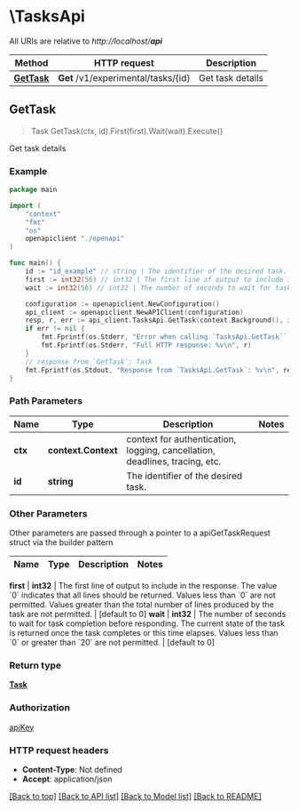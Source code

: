 # \TasksApi

All URIs are relative to *http://localhost/__api__*

Method | HTTP request | Description
------------- | ------------- | -------------
[**GetTask**](TasksApi.md#GetTask) | **Get** /v1/experimental/tasks/{id} | Get task details



## GetTask

> Task GetTask(ctx, id).First(first).Wait(wait).Execute()

Get task details



### Example

```go
package main

import (
    "context"
    "fmt"
    "os"
    openapiclient "./openapi"
)

func main() {
    id := "id_example" // string | The identifier of the desired task. 
    first := int32(56) // int32 | The first line of output to include in the response. The value `0` indicates that all lines should be returned.  Values less than `0` are not permitted. Values greater than the total number of lines produced by the task are not permitted.  (optional) (default to 0)
    wait := int32(56) // int32 | The number of seconds to wait for task completion before responding. The current state of the task is returned once the task completes or this time elapses.  Values less than `0` or greater than `20` are not permitted.  (optional) (default to 0)

    configuration := openapiclient.NewConfiguration()
    api_client := openapiclient.NewAPIClient(configuration)
    resp, r, err := api_client.TasksApi.GetTask(context.Background(), id).First(first).Wait(wait).Execute()
    if err != nil {
        fmt.Fprintf(os.Stderr, "Error when calling `TasksApi.GetTask``: %v\n", err)
        fmt.Fprintf(os.Stderr, "Full HTTP response: %v\n", r)
    }
    // response from `GetTask`: Task
    fmt.Fprintf(os.Stdout, "Response from `TasksApi.GetTask`: %v\n", resp)
}
```

### Path Parameters


Name | Type | Description  | Notes
------------- | ------------- | ------------- | -------------
**ctx** | **context.Context** | context for authentication, logging, cancellation, deadlines, tracing, etc.
**id** | **string** | The identifier of the desired task.  | 

### Other Parameters

Other parameters are passed through a pointer to a apiGetTaskRequest struct via the builder pattern


Name | Type | Description  | Notes
------------- | ------------- | ------------- | -------------

 **first** | **int32** | The first line of output to include in the response. The value &#x60;0&#x60; indicates that all lines should be returned.  Values less than &#x60;0&#x60; are not permitted. Values greater than the total number of lines produced by the task are not permitted.  | [default to 0]
 **wait** | **int32** | The number of seconds to wait for task completion before responding. The current state of the task is returned once the task completes or this time elapses.  Values less than &#x60;0&#x60; or greater than &#x60;20&#x60; are not permitted.  | [default to 0]

### Return type

[**Task**](Task.md)

### Authorization

[apiKey](../README.md#apiKey)

### HTTP request headers

- **Content-Type**: Not defined
- **Accept**: application/json

[[Back to top]](#) [[Back to API list]](../README.md#documentation-for-api-endpoints)
[[Back to Model list]](../README.md#documentation-for-models)
[[Back to README]](../README.md)

